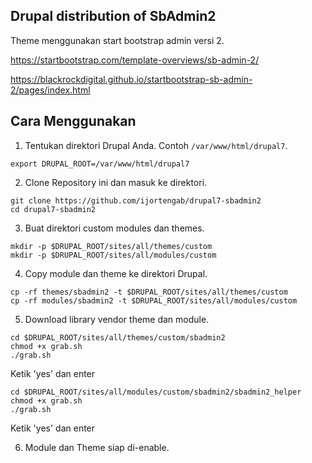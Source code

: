 ## Drupal distribution of SbAdmin2

Theme menggunakan start bootstrap admin versi 2.

https://startbootstrap.com/template-overviews/sb-admin-2/

https://blackrockdigital.github.io/startbootstrap-sb-admin-2/pages/index.html

## Cara Menggunakan

1. Tentukan direktori Drupal Anda. Contoh `/var/www/html/drupal7`.

```
export DRUPAL_ROOT=/var/www/html/drupal7
```

2. Clone Repository ini dan masuk ke direktori.

```
git clone https://github.com/ijortengab/drupal7-sbadmin2
cd drupal7-sbadmin2
```

3. Buat direktori custom modules dan themes.

```
mkdir -p $DRUPAL_ROOT/sites/all/themes/custom
mkdir -p $DRUPAL_ROOT/sites/all/modules/custom
```

4. Copy module dan theme ke direktori Drupal.

```
cp -rf themes/sbadmin2 -t $DRUPAL_ROOT/sites/all/themes/custom
cp -rf modules/sbadmin2 -t $DRUPAL_ROOT/sites/all/modules/custom
```

5. Download library vendor theme dan module.

```
cd $DRUPAL_ROOT/sites/all/themes/custom/sbadmin2
chmod +x grab.sh
./grab.sh
```

Ketik 'yes' dan enter

```
cd $DRUPAL_ROOT/sites/all/modules/custom/sbadmin2/sbadmin2_helper
chmod +x grab.sh
./grab.sh
```

Ketik 'yes' dan enter

6. Module dan Theme siap di-enable.


